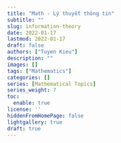 ```yaml
---
title: "Math - Lý thuyết thông tin"
subtitle: ""
slug: information-theory
date: 2022-01-17
lastmod: 2022-01-17
draft: false
authors: ["Tuyen Kieu"]
description: ""
images: []
tags: ["Mathematics"]
categories: []
series: [Mathematical Topics]
series_weight: 7
toc:
  enable: true
license: ''  
hiddenFromHomePage: false
lightgallery: true
draft: true
---
```


<!--more-->